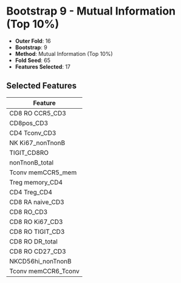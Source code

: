 # Bootstrap 9 - Mutual Information (Top 10%)

- **Outer Fold**: 16
- **Bootstrap**: 9
- **Method**: Mutual Information (Top 10%)
- **Fold Seed**: 65
- **Features Selected**: 17

## Selected Features

| Feature |
|---------|
| CD8 RO CCR5_CD3 |
| CD8pos_CD3 |
| CD4 Tconv_CD3 |
| NK Ki67_nonTnonB |
| TIGIT_CD8RO |
| nonTnonB_total |
| Tconv memCCR5_mem |
| Treg memory_CD4 |
| CD4 Treg_CD4 |
| CD8 RA naive_CD3 |
| CD8 RO_CD3 |
| CD8  RO Ki67_CD3 |
| CD8 RO TIGIT_CD3 |
| CD8 RO DR_total |
| CD8 RO CD27_CD3 |
| NKCD56hi_nonTnonB |
| Tconv memCCR6_Tconv |
